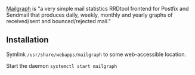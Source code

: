 [Mailgraph](http://mailgraph.schweikert.ch/) is "a very simple mail statistics RRDtool frontend for Postfix and Sendmail that produces daily, weekly, monthly and yearly graphs of received/sent and bounced/rejected mail."

## Installation

Symlink `/usr/share/webapps/mailgraph` to some web-accessible location.

Start the daemon `systemctl start mailgraph`